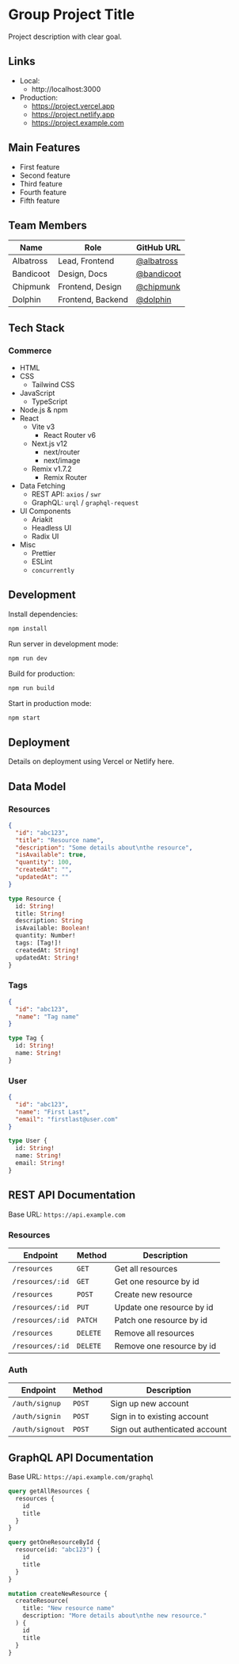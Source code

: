 # Group Project Title

Project description with clear goal.

## Links

- Local:
  - http://localhost:3000
- Production:
  - https://project.vercel.app
  - https://project.netlify.app
  - https://project.example.com

## Main Features

- First feature
- Second feature
- Third feature
- Fourth feature
- Fifth feature

## Team Members

| Name      | Role              | GitHub URL                                 |
| --------- | ----------------- | ------------------------------------------ |
| Albatross | Lead, Frontend    | [@albatross](https://github.com/albatross) |
| Bandicoot | Design, Docs      | [@bandicoot](https://github.com/bandicoot) |
| Chipmunk  | Frontend, Design  | [@chipmunk](https://github.com/chipmunk)   |
| Dolphin   | Frontend, Backend | [@dolphin](https://github.com/dolphin)     |

## Tech Stack

### Commerce

- HTML
- CSS
  - Tailwind CSS
- JavaScript
  - TypeScript
- Node.js & npm
- React
  - Vite v3
    - React Router v6
  - Next.js v12
    - next/router
    - next/image
  - Remix v1.7.2
    - Remix Router
- Data Fetching
  - REST API: `axios` / `swr`
  - GraphQL: `urql` / `graphql-request`
- UI Components
  - Ariakit
  - Headless UI
  - Radix UI
- Misc
  - Prettier
  - ESLint
  - `concurrently`

## Development

Install dependencies:

```sh
npm install
```

Run server in development mode:

```sh
npm run dev
```

Build for production:

```sh
npm run build
```

Start in production mode:

```sh
npm start
```

## Deployment

Details on deployment using Vercel or Netlify here.

## Data Model

### Resources

```json
{
  "id": "abc123",
  "title": "Resource name",
  "description": "Some details about\nthe resource",
  "isAvailable": true,
  "quantity": 100,
  "createdAt": "",
  "updatedAt": ""
}
```

```graphql
type Resource {
  id: String!
  title: String!
  description: String
  isAvailable: Boolean!
  quantity: Number!
  tags: [Tag!]!
  createdAt: String!
  updatedAt: String!
}
```

### Tags

```json
{
  "id": "abc123",
  "name": "Tag name"
}
```

```graphql
type Tag {
  id: String!
  name: String!
}
```

### User

```json
{
  "id": "abc123",
  "name": "First Last",
  "email": "firstlast@user.com"
}
```

```graphql
type User {
  id: String!
  name: String!
  email: String!
}
```

## REST API Documentation

Base URL: `https://api.example.com`

### Resources

| Endpoint         | Method   | Description               |
| ---------------- | -------- | ------------------------- |
| `/resources`     | `GET`    | Get all resources         |
| `/resources/:id` | `GET`    | Get one resource by id    |
| `/resources`     | `POST`   | Create new resource       |
| `/resources/:id` | `PUT`    | Update one resource by id |
| `/resources/:id` | `PATCH`  | Patch one resource by id  |
| `/resources`     | `DELETE` | Remove all resources      |
| `/resources/:id` | `DELETE` | Remove one resource by id |

### Auth

| Endpoint        | Method | Description                    |
| --------------- | ------ | ------------------------------ |
| `/auth/signup`  | `POST` | Sign up new account            |
| `/auth/signin`  | `POST` | Sign in to existing account    |
| `/auth/signout` | `POST` | Sign out authenticated account |

## GraphQL API Documentation

Base URL: `https://api.example.com/graphql`

```graphql
query getAllResources {
  resources {
    id
    title
  }
}
```

```graphql
query getOneResourceById {
  resource(id: "abc123") {
    id
    title
  }
}
```

```graphql
mutation createNewResource {
  createResource(
    title: "New resource name"
    description: "More details about\nthe new resource."
  ) {
    id
    title
  }
}
```
